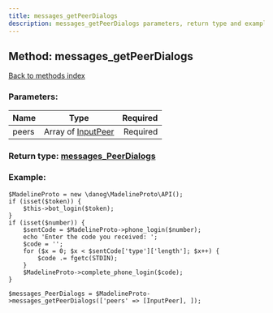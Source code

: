 ```yaml
---
title: messages_getPeerDialogs
description: messages_getPeerDialogs parameters, return type and example
---
```

## Method: messages\_getPeerDialogs  
[Back to methods index](index.md)


### Parameters:

| Name     |    Type       | Required |
|----------|:-------------:|---------:|
|peers|Array of [InputPeer](../types/InputPeer.md) | Required|


### Return type: [messages\_PeerDialogs](../types/messages_PeerDialogs.md)

### Example:


```
$MadelineProto = new \danog\MadelineProto\API();
if (isset($token)) {
    $this->bot_login($token);
}
if (isset($number)) {
    $sentCode = $MadelineProto->phone_login($number);
    echo 'Enter the code you received: ';
    $code = '';
    for ($x = 0; $x < $sentCode['type']['length']; $x++) {
        $code .= fgetc(STDIN);
    }
    $MadelineProto->complete_phone_login($code);
}

$messages_PeerDialogs = $MadelineProto->messages_getPeerDialogs(['peers' => [InputPeer], ]);
```